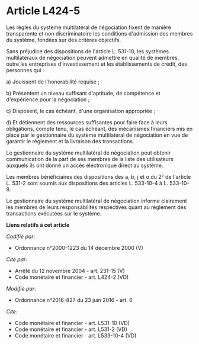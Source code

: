 # Article L424-5

Les règles du système multilatéral de négociation fixent de manière transparente et non discriminatoire les conditions
d'admission des membres du système, fondées sur des critères objectifs. 

Sans préjudice des dispositions de l'article L. 531-10, les systèmes multilatéraux de négociation peuvent admettre en qualité
de membres, outre les entreprises d'investissement et les établissements de crédit, des personnes qui : 

a) Jouissent de l'honorabilité requise ; 

b) Présentent un niveau suffisant d'aptitude, de compétence et d'expérience pour la négociation ; 

c) Disposent, le cas échéant, d'une organisation appropriée ; 

d) Et détiennent des ressources suffisantes pour faire face à leurs obligations, compte tenu, le cas échéant, des mécanismes
financiers mis en place par le gestionnaire du système multilatéral de négociation en vue de garantir le règlement et la
livraison des transactions. 

Le gestionnaire du système multilatéral de négociation peut obtenir communication de la part de ses membres de la liste des
utilisateurs auxquels ils ont donné un accès électronique direct au système. 

Les membres bénéficiaires des dispositions des a, b, j et o du 2° de l'article L. 531-2 sont soumis aux dispositions des
articles L. 533-10-4 à L. 533-10-8. 

Le gestionnaire du système multilatéral de négociation informe clairement les membres de leurs responsabilités respectives
quant au règlement des transactions exécutées sur le système.

**Liens relatifs à cet article**

_Codifié par_:

  - Ordonnance n°2000-1223 du 14 décembre 2000 (V)

_Cité par_:

  - Arrêté du 12 novembre 2004 - art. 231-15 (V)
  - Code monétaire et financier - art. L424-2 (VD)

_Modifié par_:

  - Ordonnance n°2016-827 du 23 juin 2016 - art. 6

_Cite_:

  - Code monétaire et financier - art. L531-10 (VD)
  - Code monétaire et financier - art. L531-2 (VD)
  - Code monétaire et financier - art. L533-10-4 (VD)
